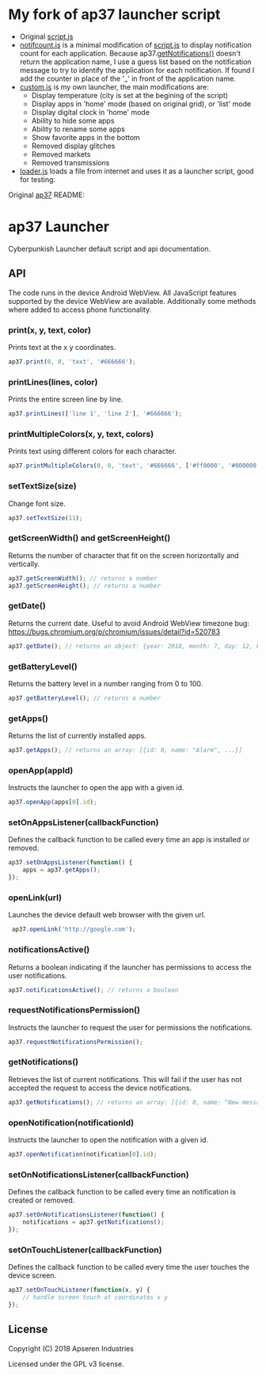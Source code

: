 # My fork of ap37 launcher script

- Original [script.js](./script.js)
- [notifcount.js](./notifcount.js) is a minimal modification of [script.js](./script.js) to display notification count for each application. Because ap37.[getNotifications()](https://github.com/apseren/ap37#getnotifications) doesn't return the application name, I use a guess list based on the notification message to try to identify the application for each notification. If found I add the counter in place of the '_' in front of the application name.
- [custom.js](./custom.js) is my own launcher, the main modifications are:
  - Display temperature (city is set at the begining of the script)
  - Display apps in 'home' mode (based on original grid), or 'list' mode
  - Display digital clock in 'home' mode
  - Ability to hide some apps
  - Ability to rename some apps
  - Show favorite apps in the bottom
  - Removed display glitches
  - Removed markets
  - Removed transmissions
- [loader.js](./loader.js) loads a file from internet and uses it as a launcher script, good for testing.

Original [ap37](https://github.com/apseren/ap37) README: 

# ap37 Launcher

Cyberpunkish Launcher default script and api documentation.

## API

The code runs in the device Android WebView. All JavaScript features supported by the device WebView are available. Additionally some methods where added to access phone functionality.

### print(x, y, text, color)
Prints text at the x y coordinates.
```javascript
ap37.print(0, 0, 'text', '#666666');
```

### printLines(lines, color)
Prints the entire screen line by line.
```javascript
ap37.printLines(['line 1', 'line 2'], '#666666');
```

### printMultipleColors(x, y, text, colors)
Prints text using different colors for each character.
```javascript
ap37.printMultipleColors(0, 0, 'text', '#666666', ['#ff0000', '#000000', '#ffffff']);
```

### setTextSize(size)
Change font size.
```javascript
ap37.setTextSize(11);
```

### getScreenWidth() and getScreenHeight()
Returns the number of character that fit on the screen horizontally and vertically.
```javascript
ap37.getScreenWidth(); // returns a number
ap37.getScreenHeight(); // returns a number
```

### getDate()
Returns the current date. Useful to avoid Android WebView timezone bug: https://bugs.chromium.org/p/chromium/issues/detail?id=520783 
```javascript
ap37.getDate(); // returns an object: {year: 2018, month: 7, day: 12, hour: 1, minute: 2, second: 49}
```

### getBatteryLevel()
Returns the battery level in a number ranging from 0 to 100. 
```javascript
ap37.getBatteryLevel(); // returns a number
```

### getApps()
Returns the list of currently installed apps.
```javascript
ap37.getApps(); // returns an array: [{id: 0, name: "Alarm", ...}]
```

### openApp(appId)
Instructs the launcher to open the app with a given id.
```javascript
ap37.openApp(apps[0].id);
```

### setOnAppsListener(callbackFunction)
Defines the callback function to be called every time an app is installed or removed.
```javascript
ap37.setOnAppsListener(function() {
    apps = ap37.getApps();
});
```

### openLink(url)
Launches the device default web browser with the given url.
```javascript
 ap37.openLink('http://google.com');
```

### notificationsActive()
Returns a boolean indicating if the launcher has permissions to access the user notifications.
```javascript
ap37.notificationsActive(); // returns a boolean
```

### requestNotificationsPermission()
Instructs the launcher to request the user for permissions the notifications.
```javascript
ap37.requestNotificationsPermission();
```

### getNotifications()
Retrieves the list of current notifications. This will fail if the user has not accepted the request to access the device notifications.
```javascript
ap37.getNotifications(); // returns an array: [{id: 0, name: "New message", ...}]
```

### openNotification(notificationId)
Instructs the launcher to open the notification with a given id.
```javascript
ap37.openNotification(notification[0].id);
```

### setOnNotificationsListener(callbackFunction)
Defines the callback function to be called every time an notification is created or removed.
```javascript
ap37.setOnNotificationsListener(function() {
    notifications = ap37.getNotifications();
});
```

### setOnTouchListener(callbackFunction)
Defines the callback function to be called every time the user touches the device screen.
```javascript
ap37.setOnTouchListener(function(x, y) {
    // handle screen touch at coordinates x y
});
```

## License

Copyright (C) 2018 Apseren Industries

Licensed under the GPL v3 license.
